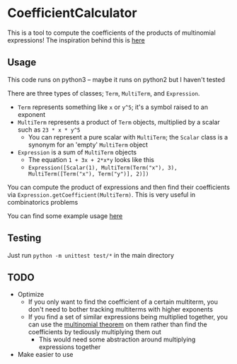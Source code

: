 # CoefficientCalculator
This is a tool to compute the coefficients of the products of multinomial expressions! The inspiration behind this is [here](http://blog.kaufer.org/combinatorics/2018/12/18/the-thanos-problem.html)

## Usage
This code runs on python3 – maybe it runs on python2 but I haven't tested

There are three types of classes; `Term`, `MultiTerm`, and `Expression`. 

* `Term` represents something like `x` or `y^5`; it's a symbol raised to an exponent
* `MultiTerm` represents a product of `Term` objects, multiplied by a scalar such as `23 * x * y^5`
    * You can represent a pure scalar with `MultiTerm`; the `Scalar` class is a synonym for an 'empty' `MultiTerm` object
* `Expression` is a sum of `MultiTerm` objects
    * The equation `1 + 3x + 2*x*y` looks like this
    * `Expression([Scalar(1), MultiTerm(Term("x"), 3), MultiTerm([Term("x"), Term("y")], 2)])`

You can compute the product of expressions and then find their coefficients via `Expression.getCoefficient(MultiTerm)`. This is very useful in combinatorics problems

You can find some example usage [here](https://gist.github.com/mjkaufer/75665a52499f09fe8aae900124caa8ad)

## Testing
Just run `python -m unittest test/*` in the main directory

## TODO
* Optimize
    * If you only want to find the coefficient of a certain multiterm, you don't need to bother tracking multiterms with higher exponents
    * If you find a set of similar expressions being multiplied together, you can use the [multinomial theorem](https://en.wikipedia.org/wiki/Multinomial_theorem#Multinomial_coefficients)  on them rather than find the coefficients by tediously multiplying them out
        * This would need some abstraction around multiplying expressions together
* Make easier to use